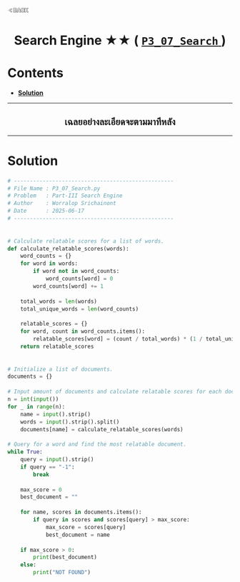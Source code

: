 <p align="left">
  <a href="../README.md">
    <img src="../../Z99-OTHERS/00-common/00-back.png" style="width:10%">
  </a>
</p>

<div align="center">
  <h1>
    Search Engine ★★ (
      <a href="https://drive.google.com/file/d/1QUqzKH_17u-sY_sTCGyMRoe2W_uh2dC9/view?usp=drive_link">
        <code>P3_07_Search</code>
      </a>
    )
  </h1>
</div>

# Contents

-   [**Solution**](#solution)

---

<div align="center">
  <h2>เฉลยอย่างละเอียดจะตามมาทีหลัง</h2>
</div>

---

# Solution

```python
# --------------------------------------------------
# File Name : P3_07_Search.py
# Problem   : Part-III Search Engine
# Author    : Worralop Srichainont
# Date      : 2025-06-17
# --------------------------------------------------


# Calculate relatable scores for a list of words.
def calculate_relatable_scores(words):
    word_counts = {}
    for word in words:
        if word not in word_counts:
            word_counts[word] = 0
        word_counts[word] += 1

    total_words = len(words)
    total_unique_words = len(word_counts)

    relatable_scores = {}
    for word, count in word_counts.items():
        relatable_scores[word] = (count / total_words) * (1 / total_unique_words)
    return relatable_scores


# Initialize a list of documents.
documents = {}

# Input amount of documents and calculate relatable scores for each document.
n = int(input())
for _ in range(n):
    name = input().strip()
    words = input().strip().split()
    documents[name] = calculate_relatable_scores(words)

# Query for a word and find the most relatable document.
while True:
    query = input().strip()
    if query == "-1":
        break

    max_score = 0
    best_document = ""

    for name, scores in documents.items():
        if query in scores and scores[query] > max_score:
            max_score = scores[query]
            best_document = name

    if max_score > 0:
        print(best_document)
    else:
        print("NOT FOUND")
```
